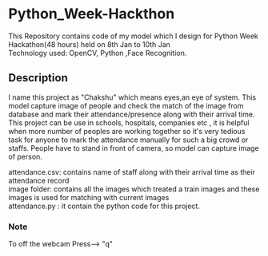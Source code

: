 # Python_Week-Hackthon
This Repository contains code of my model which I design for Python Week Hackathon(48 hours) held on 8th Jan to 10th Jan <br>
Technology used: OpenCV, Python ,Face Recognition.


## Description
I name this project as "Chakshu" which means eyes,an eye of system.
This model capture image of people and check the match of the image from database and mark their attendance/presence along with their arrival time.
This project can be use in schools, hospitals, companies etc , it is helpful when more number of peoples are working together so it's very tedious task for anyone to mark the attendance manually for such a big crowd or staffs.
People have to stand in front of camera, so model can capture image of person.<br>

attendance.csv: contains  name of staff along with their arrival time as their attendance record <br>
image folder:  contains all the images which treated a train images and these images is used for matching with current images <br>
attendance.py : it contain the python code for this project. <br>

### Note
To off the webcam Press--> "q" 
